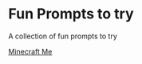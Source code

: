 # Fun Prompts to try

A collection of fun prompts to try

[Minecraft Me](https://github.com/codess-aus/prompts/blob/main/minecraftme.md)
